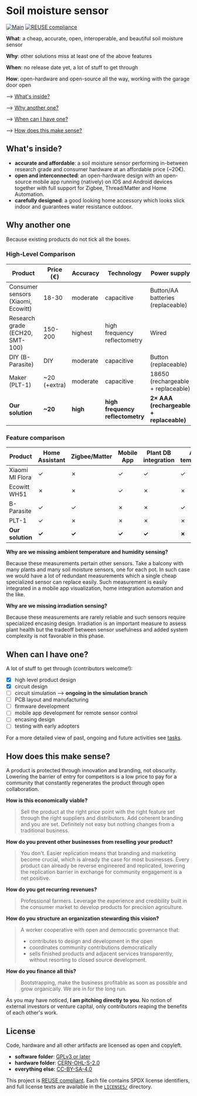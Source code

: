 <!--
SPDX-FileCopyrightText: 2025 Daniele Paletti <danielepaletti98@gmail.com>
SPDX-License-Identifier: CC-BY-SA-4.0
-->

# Soil moisture sensor

[![Main](https://img.shields.io/badge/Main-passing-success?logo=github&logoColor=white)](https://github.com/dpaletti/soil-moisture-sensor/actions)
[![REUSE compliance](https://img.shields.io/github/actions/workflow/status/dpaletti/soil-moisture-sensor/reuse.yml?label=REUSE%20compliance)](https://github.com/dpaletti/soil-moisture-sensor/actions/workflows/reuse.yml)

**What**: a cheap, accurate, open, interoperable, and beautiful soil moisture sensor

**Why**: other solutions miss at least one of the above features

**When**: no release date yet, a lot of stuff to get through

**How**: open-hardware and open-source all the way, working with the garage door open

⟶ [What's inside?](#whats-inside)

⟶ [Why another one?](#why-another-one)

⟶ [When can I have one?](#when-can-i-have-one)

⟶ [How does this make sense?](#how-does-this-make-sense)

## What's inside?

- **accurate and affordable**: a soil moisture sensor performing in-between research
  grade and consumer hardware at an affordable price (~20€).
- **open and interconnected**: an open-hardware design with an open-source mobile app
  running (natively) on IOS and Android devices together with full support for Zigbee,
  Thread/Matter and Home Automation.
- **carefully designed**: a good looking home accessory which looks slick indoor and
  guarantees water resistance outdoor.

## Why another one

Because existing products do not tick all the boxes.

### High-Level Comparison

| Product                            | Price (€)    | Accuracy | Technology                       | Power supply                            |
| ---------------------------------- | ------------ | -------- | -------------------------------- | --------------------------------------- |
| Consumer sensors (Xiaomi, Ecowitt) | 18-30        | moderate | capacitive                       | Button/AA batteries (replaceable)       |
| Research grade (ECH20, SMT-100)    | 150-200      | highest  | high frequency reflectometry     | Wired                                   |
| DIY (B-Parasite)                   | DIY          | moderate | capacitive                       | Button (replaceable)                    |
| Maker (PLT-1)                      | ~20 (+extra) | moderate | capacitive                       | 18650 (rechargeable + replaceable)      |
| **Our solution**                   | **~20**      | **high** | **high frequency reflectometry** | **2× AAA (rechargeable + replaceable)** |

### Feature comparison

| Product          | Home Assistant | Zigbee/Matter | Mobile App | Plant DB integration | Ambient temp/humidity | Soil temperature | Irradiation | Outdoor use | Open  |
| ---------------- | -------------- | ------------- | ---------- | -------------------- | --------------------- | ---------------- | ----------- | ----------- | ----- |
| Xiaomi MI Flora  | ✓              | ✗             | ✓          | ✓                    | ✓                     | ✗                | ✓           | ✓           | ✗     |
| Ecowitt WH51     | ✗              | ✗             | ✓          | ✗                    | ✗                     | ✗                | ✗           | ✓           | ✗     |
| B-Parasite       | ✓              | ✓             | ✗          | ✗                    | ✓                     | ✗                | ✓           | ✓           | ✓     |
| PLT-1            | ✓              | ✗             | ✗          | ✗                    | ✗                     | ✓                | ✗           | ✗           | ✗     |
| **Our solution** | **✓**          | **✓**         | **✓**      | **✓**                | **✗**                 | **✓**            | **✗**       | **✓**       | **✓** |

**Why are we missing ambient temperature and humidity sensing?**

Because these measurements pertain other sensors. Take a balcony with many plants and
many soil moisture sensors, one for each pot. In such case we would have a lot of
redundant measurements which a single cheap specialized sensor can replace easily. Such
measurement is easily integrated in a mobile app visualization, home integration
automation and the like.

**Why are we missing irradiation sensing?**

Because these measurements are rarely reliable and such sensors require specialized
encasing design. Irradiation is an important measure to assess plant health but the
tradeoff between sensor usefulness and added system complexity is not favorable in this
phase.

## When can I have one?

A lot of stuff to get through (contributors welcome!):

- [x] high level product design
- [x] circuit design
- [ ] circuit simulation --> **ongoing in the simulation branch**
- [ ] PCB layout and manufacturing
- [ ] firmware development
- [ ] mobile app development for remote sensor control
- [ ] encasing design
- [ ] testing with early adopters

For a more detailed view of past, ongoing and future activities see [tasks](TASKS.md).

## How does this make sense?

A product is protected through innovation and branding, not obscurity. Lowering the
barrier of entry for competitors is a low price to pay for a community that constantly
regenerates the product through open collaboration.

**How is this economically viable?**

> Sell the product at the right price point with the right feature set through the right
> suppliers and distributors. Add coherent branding and you are set. Definitely not easy
> but nothing changes from a traditional business.

**How do you prevent other businesses from reselling your product?**

> You don't. Easier replication means that branding and marketing become crucial, which
> is already the case for most businesses. Every product can already be reverse
> engineered and replicated, lowering the replication barrier in exchange for community
> engagement is a net positive.

**How do you get recurring revenues?**

> Professional farmers. Leverage the experience and credibility built in the consumer
> market to develop products for precision agriculture.

**How do you structure an organization stewarding this vision?**

> A worker cooperative with open and democratic governance that:
>
> - contributes to design and development in the open
> - coordinates community contributions democratically
> - sells finished products and adjacent services transparently, without resorting to
>   closed source development.

**How do you finance all this?**

> Bootstrapping, make the business profitable as soon as possible and grow organically.
> We are in for the long run.

As you may have noticed, **I am pitching directly to you**. No notion of external
investors or venture capital, only contributors reaping the benefits of each other's
work.

## License

Code, hardware and all other artifacts are licensed as open and copyleft.

- **software folder**: [GPLv3 or later](LICENSES/GPL-3.0-or-later.txt)
- **hardware folder**: [CERN-OHL-S-2.0](LICENSES/CERN-OHL-S-2.0.txt)
- **everything else**: [CC-BY-SA-4.0](LICENSES/CC-BY-SA-4.0.txt)

This project is [REUSE compliant](https://reuse.software/). Each file contains SPDX
license identifiers, and full license texts are available in the
[`LICENSES/`](LICENSES/) directory.
